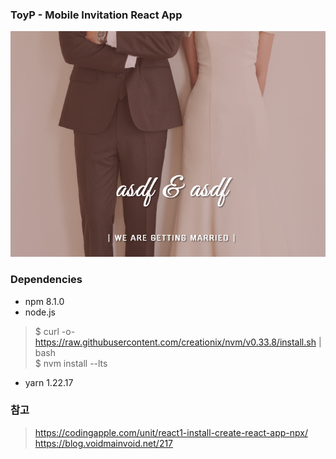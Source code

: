 ### ToyP - Mobile Invitation React App 

![intro image](./intro_img.png)


### Dependencies  
* npm 8.1.0
* node.js

> $ curl -o- https://raw.githubusercontent.com/creationix/nvm/v0.33.8/install.sh | bash  
> $ nvm install --lts

* yarn 1.22.17





### 참고
> https://codingapple.com/unit/react1-install-create-react-app-npx/   
> https://blog.voidmainvoid.net/217
